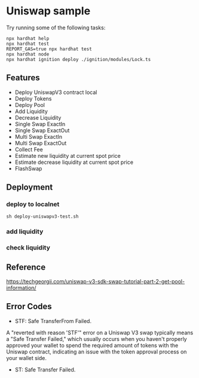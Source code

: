 # Uniswap sample

Try running some of the following tasks:

```shell
npx hardhat help
npx hardhat test
REPORT_GAS=true npx hardhat test
npx hardhat node
npx hardhat ignition deploy ./ignition/modules/Lock.ts
```

## Features

- Deploy UniswapV3 contract local
- Deploy Tokens
- Deploy Pool
- Add Liquidity
- Decrease Liquidity
- Single Swap ExactIn
- Single Swap ExactOut
- Multi Swap ExactIn
- Multi Swap ExactOut
- Collect Fee
- Estimate new liquidity at current spot price
- Estimate decrease liquidity at current spot price
- FlashSwap

## Deployment

### deploy to localnet

```shell
sh deploy-uniswapv3-test.sh
```

### add liquidity

### check liquidity

## Reference

<https://techgeorgii.com/uniswap-v3-sdk-swap-tutorial-part-2-get-pool-information/>

## Error Codes

- STF: Safe TransferFrom Failed.

A "reverted with reason 'STF'" error on a Uniswap V3 swap typically means a "Safe Transfer Failed," which usually occurs when you haven't properly approved your wallet to spend the required amount of tokens with the Uniswap contract, indicating an issue with the token approval process on your wallet side.

- ST: Safe Transfer Failed.
